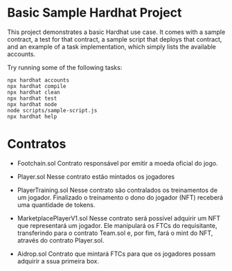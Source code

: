 # Basic Sample Hardhat Project

This project demonstrates a basic Hardhat use case. It comes with a sample contract, a test for that contract, a sample script that deploys that contract, and an example of a task implementation, which simply lists the available accounts.

Try running some of the following tasks:

```shell
npx hardhat accounts
npx hardhat compile
npx hardhat clean
npx hardhat test
npx hardhat node
node scripts/sample-script.js
npx hardhat help
```
# Contratos

- Footchain.sol
    Contrato responsável por emitir a moeda oficial do jogo.

- Player.sol
    Nesse contrato estão mintados os jogadores

- PlayerTraining.sol
    Nesse contrato são contralados os treinamentos de um jogador. Finalizado o treinamento o dono do jogador (NFT) receberá uma quantidade de tokens.

- MarketplacePlayerV1.sol
    Nesse contrato será possível adquirir um NFT que representará um jogador. Ele manipulará os FTCs do requisitante,
    transferindo para o contrato Team.sol e, por fim, fará o mint do NFT, através do contrato Player.sol.

- Aidrop.sol
    Contrato que mintará FTCs para que os jogadores possam adquirir a ssua primeira box.
